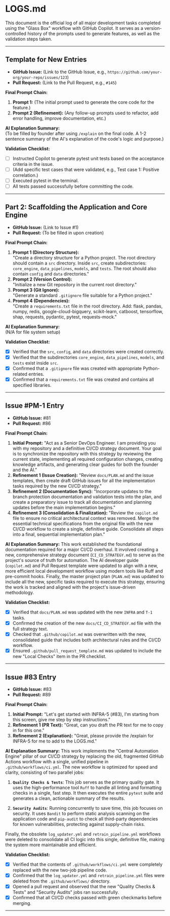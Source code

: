 # LOGS.md

This document is the official log of all major development tasks completed using the "Glass Box" workflow with GitHub Copilot. It serves as a version-controlled history of the prompts used to generate features, as well as the validation steps taken.

---

## Template for New Entries

- **GitHub Issue:** (Link to the GitHub Issue, e.g., `https://github.com/your-org/your-repo/issues/123`)
- **Pull Request:** (Link to the Pull Request, e.g., `#145`)

**Final Prompt Chain:**
1. **Prompt 1:** (The initial prompt used to generate the core code for the feature.)
2. **Prompt 2 (Refinement):** (Any follow-up prompts used to refactor, add error handling, improve documentation, etc.)

**AI Explanation Summary:**  
(To be filled by founder after using `/explain` on the final code. A 1-2 sentence summary of the AI's explanation of the code's logic and purpose.)

**Validation Checklist:**
- [ ] Instructed Copilot to generate pytest unit tests based on the acceptance criteria in the issue.
- [ ] (Add specific test cases that were validated, e.g., Test case 1: Positive correlation.)
- [ ] Executed pytest in the terminal.
- [ ] All tests passed successfully before committing the code.

---

## Part 2: Scaffolding the Application and Core Engine

- **GitHub Issue:** (Link to Issue #1)
- **Pull Request:** (To be filled in upon creation)

**Final Prompt Chain:**
1. **Prompt 1 (Directory Structure):**  
   "Create a directory structure for a Python project. The root directory should contain a `src` directory. Inside `src`, create subdirectories: `core_engine`, `data_pipelines`, `models`, and `tests`. The root should also contain `config` and `data` directories."
2. **Prompt 2 (Version Control):**  
   "Initialize a new Git repository in the current root directory."
3. **Prompt 3 (Git Ignore):**  
   "Generate a standard `.gitignore` file suitable for a Python project."
4. **Prompt 4 (Dependencies):**  
   "Create a `requirements.txt` file in the root directory. Add: flask, pandas, numpy, redis, google-cloud-bigquery, scikit-learn, catboost, tensorflow, shap, requests, pydantic, pytest, requests-mock."

**AI Explanation Summary:**  
(N/A for file system setup)

**Validation Checklist:**
- [x] Verified that the `src`, `config`, and `data` directories were created correctly.
- [x] Verified that the subdirectories `core_engine`, `data_pipelines`, `models`, and `tests` exist inside `src`.
- [x] Confirmed that a `.gitignore` file was created with appropriate Python-related entries.
- [x] Confirmed that a `requirements.txt` file was created and contains all specified libraries.

---
## Issue #PM-1 Entry

- **GitHub Issue:** #81
- **Pull Request:** #86

**Final Prompt Chain:**
1.  **Initial Prompt:** "Act as a Senior DevOps Engineer. I am providing you with my repository and a definitive CI/CD strategy document. Your goal is to synchronize the repository with this strategy by reviewing the current state, implementing all required configuration changes, creating knowledge artifacts, and generating clear guides for both the founder and the AI."
2.  **Refinement 1 (Issue Creation):** "Review `docs/PLAN.md` and the issue templates, then create draft GitHub issues for all the implementation tasks required by the new CI/CD strategy."
3.  **Refinement 2 (Documentation Sync):** "Incorporate updates to the branch protection documentation and validation tests into the plan, and create a preparatory issue to track all documentation and planning updates before the main implementation begins."
4.  **Refinement 3 (Consolidation & Finalization):** "Review the `copilot.md` file to ensure no critical architectural context was removed. Merge the essential technical specifications from the original file with the new CI/CD workflow to create a single, definitive guide. Consolidate all steps into a final, sequential implementation plan."

**AI Explanation Summary:**
This work established the foundational documentation required for a major CI/CD overhaul. It involved creating a new, comprehensive strategy document (`CI_CD_STRATEGY.md`) to serve as the project's source of truth for automation. The AI developer guide (`copilot.md`) and Pull Request template were updated to align with a new, more efficient local development workflow using modern tools like Ruff and pre-commit hooks. Finally, the master project plan (`PLAN.md`) was updated to include all the new, specific tasks required to execute this strategy, ensuring the work is tracked and aligned with the project's issue-driven methodology.

**Validation Checklist:**
- [x] Verified that `docs/PLAN.md` was updated with the new `INFRA` and `T-1` tasks.
- [x] Confirmed the creation of the new `docs/CI_CD_STRATEGY.md` file with the full strategy text.
- [x] Checked that `.github/copilot.md` was overwritten with the new, consolidated guide that includes both architectural rules and the CI/CD workflow.
- [x] Ensured `.github/pull_request_template.md` was updated to include the new "Local Checks" item in the PR checklist.

---
## Issue #83 Entry

- **GitHub Issue:** #83
- **Pull Request:** #89

**Final Prompt Chain:**
1.  **Initial Prompt:** "Let's get started with INFRA-5 (#83), I'm starting from this screen, give me step by step instructions."
2.  **Refinement 1 (PR Text):** "Great, can you draft the PR text for me to copy in for this one."
3.  **Refinement 2 (Explanation):** "Great, please provide the /explain for INFRA-5 for me to add to the LOGS.md."

**AI Explanation Summary:**
This work implements the "Central Automation Engine" pillar of our CI/CD strategy by replacing the old, fragmented GitHub Actions workflow with a single, unified pipeline in `.github/workflows/ci.yml`. The new workflow is optimized for speed and clarity, consisting of two parallel jobs:

1.  **`Quality Checks & Tests`**: This job serves as the primary quality gate. It uses the high-performance tool `Ruff` to handle all linting and formatting checks in a single, fast step. It then executes the entire `pytest` suite and generates a clean, actionable summary of the results.

2.  **`Security Audits`**: Running concurrently to save time, this job focuses on security. It uses `Bandit` to perform static analysis scanning on the application code and `pip-audit` to check all third-party dependencies for known vulnerabilities, protecting against supply-chain risks.

Finally, the obsolete `log_updater.yml` and `retrain_pipeline.yml` workflows were deleted to consolidate all CI logic into this single, definitive file, making the system more maintainable and efficient.

**Validation Checklist:**
- [x] Verified that the contents of `.github/workflows/ci.yml` were completely replaced with the new two-job pipeline code.
- [x] Confirmed that the `log_updater.yml` and `retrain_pipeline.yml` files were deleted from the `.github/workflows/` directory.
- [x] Opened a pull request and observed that the new "Quality Checks & Tests" and "Security Audits" jobs ran successfully.
- [x] Confirmed that all CI/CD checks passed with green checkmarks before merging.

---
